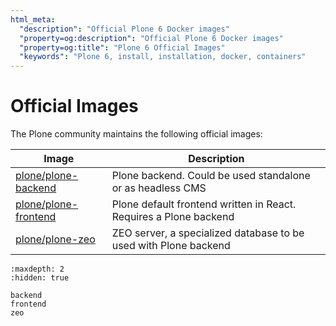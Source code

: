 ```yaml
---
html_meta:
  "description": "Official Plone 6 Docker images"
  "property=og:description": "Official Plone 6 Docker images"
  "property=og:title": "Plone 6 Official Images"
  "keywords": "Plone 6, install, installation, docker, containers"
---
```

# Official Images

The Plone community maintains the following official images:

| Image                                                    | Description                                                        |
| -------------------------------------------------------- | ------------------------------------------------------------------ |
| [plone/plone-backend](backend)                           | Plone backend. Could be used standalone or as headless CMS         |
| [plone/plone-frontend](frontend)                         | Plone default frontend written in React. Requires a Plone backend  |
| [plone/plone-zeo](zeo)                                   | ZEO server, a specialized database to be used with Plone backend   |


```{toctree}
:maxdepth: 2
:hidden: true

backend
frontend
zeo
```